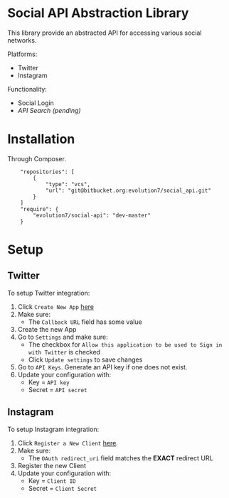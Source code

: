 # Social API Abstraction Library

This library provide an abstracted API for accessing various social networks.

Platforms:

* Twitter
* Instagram

Functionality:

* Social Login
* *API Search (pending)*

# Installation

Through Composer.
```
    "repositories": [
        {
            "type": "vcs",
            "url": "git@bitbucket.org:evolution7/social_api.git"
        }
    ]
    "require": {
        "evolution7/social-api": "dev-master"
    }
```

# Setup

## Twitter

To setup Twitter integration:

1. Click `Create New App` [here](https://apps.twitter.com/)
2. Make sure:
    * The `Callback URL` field has some value
3. Create the new App
4. Go to `Settings` and make sure:
    * The checkbox for `Allow this application to be used to Sign in with Twitter` is checked
    * Click `Update settings` to save changes
5. Go to `API Keys`. Generate an API key if one does not exist.
6. Update your configuration with:
    * Key = `API key`
    * Secret = `API secret`

## Instagram

To setup Instagram integration:

1. Click `Register a New Client` [here](http://instagram.com/developer/clients/manage/).
2. Make sure:
    * The `OAuth redirect_uri` field matches the **EXACT** redirect URL
3. Register the new Client
4. Update your configuration with:
    * Key = `Client ID`
    * Secret = `Client Secret`
